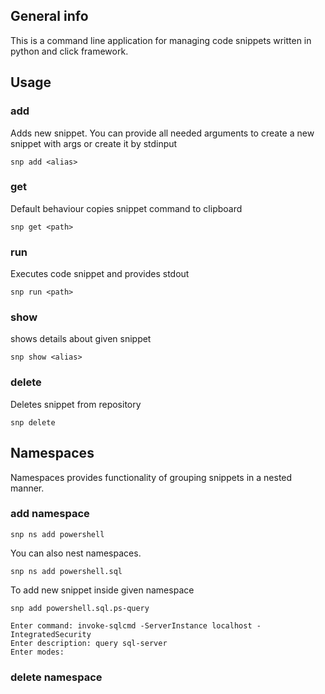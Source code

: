 ## General info

This is a command line application for managing code snippets written in python and click framework.

## Usage

### add

Adds new snippet. You can provide all needed arguments to create a new snippet with args or create it by stdinput

`snp add <alias>`

### get

Default behaviour copies snippet command to clipboard

`snp get <path>`

### run

Executes code snippet and provides stdout

`snp run <path>`

### show

shows details about given snippet

`snp show <alias>`

### delete

Deletes snippet from repository

`snp delete `

## Namespaces

Namespaces provides functionality of grouping snippets in a nested manner.

### add namespace

`snp ns add powershell`

You can also nest namespaces.

`snp ns add powershell.sql`

To add new snippet inside given namespace

```
snp add powershell.sql.ps-query 

Enter command: invoke-sqlcmd -ServerInstance localhost -IntegratedSecurity
Enter description: query sql-server
Enter modes:
```

### delete namespace






